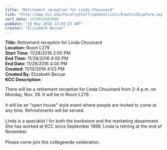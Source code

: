 ```yaml
---
title: "Retirement reception for Linda Chouinard"
link: "http://www.kcc.edu/FacultyStaff/update/Lists/Events/DispForm.aspx?ID=978"
sort_date: 1478815403000
pubDate: "10 Nov 2016 22:03:23 GMT"
creator: "Elizabeth Becvar"
---
```


<div><b>Title:</b> Retirement reception for Linda Chouinard</div>
<div><b>Location:</b> Room L279</div>
<div><b>Start Time:</b> 11/28/2016 2:00 PM</div>
<div><b>End Time:</b> 11/28/2016 4:00 PM</div>
<div><b>End Date:</b> 11/28/2016 4:00 PM</div>
<div><b>Created:</b> 11/10/2016 4:03 PM</div>
<div><b>Created By:</b> Elizabeth Becvar</div>
<div><b>KCC Description:</b> <div class="ExternalClass0BEDD6E05F704C6AB51244DD1B7EC792"><p>​There will be a retirement reception for Linda Chouinard from 2-4 p.m. on Monday, Nov. 28. It will be in Room L279. <br /><br />It will be an &quot;open house&quot; style event where people are invited to come at any time. Refreshments will be served.<br /><br />Linda is a specialist I for both the bookstore and the marketing department. She has worked at KCC since September 1996. Linda is retiring at the end of November.<br /><br />Please come join this collegewide celebration.</p></div></div>
